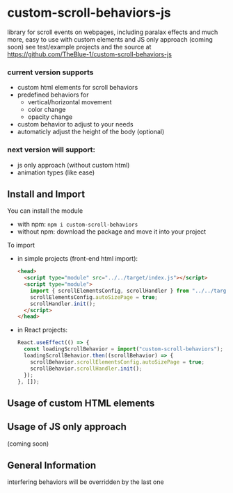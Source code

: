 # custom-scroll-behaviors-js

library for scroll events on webpages, including paralax effects and much more, easy to use with custom elements and JS only approach (coming soon)
see test/example projects and the source at https://github.com/TheBlue-1/custom-scroll-behaviors-js

### current version supports

- custom html elements for scroll behaviors
- predefined behaviors for
  - vertical/horizontal movement
  - color change
  - opacity change
- custom behavior to adjust to your needs
- automaticly adjust the height of the body (optional)

### next version will support:

- js only approach (without custom html)
- animation types (like ease)

## Install and Import

You can install the module

- with npm: `npm i custom-scroll-behaviors`
- without npm: download the package and move it into your project

To import

- in simple projects (front-end html import):

  ```html
  <head>
    <script type="module" src="../../target/index.js"></script>
    <script type="module">
      import { scrollElementsConfig, scrollHandler } from "../../target/index.js";
      scrollElementsConfig.autoSizePage = true;
      scrollHandler.init();
    </script>
  </head>
  ```

- in React projects:

  ```typescript
  React.useEffect(() => {
    const loadingScrollBehavior = import("custom-scroll-behaviors");
    loadingScrollBehavior.then((scrollBehavior) => {
      scrollBehavior.scrollElementsConfig.autoSizePage = true;
      scrollBehavior.scrollHandler.init();
    });
  }, []);
  ```

## Usage of custom HTML elements

## Usage of JS only approach

(coming soon)

## General Information

interfering behaviors will be overridden by the last one

